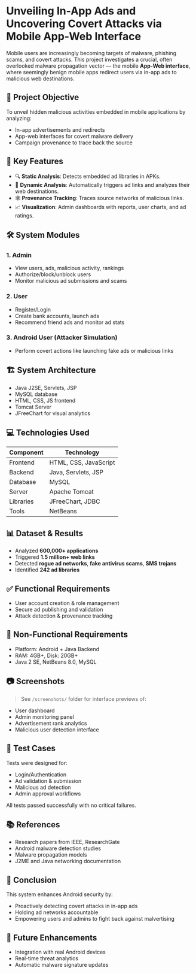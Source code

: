 # Unveiling In-App Ads and Uncovering Covert Attacks via Mobile App-Web Interface

Mobile users are increasingly becoming targets of malware, phishing scams, and covert attacks. This project investigates a crucial, often overlooked malware propagation vector — the mobile **App-Web interface**, where seemingly benign mobile apps redirect users via in-app ads to malicious web destinations.

## 📌 Project Objective

To unveil hidden malicious activities embedded in mobile applications by analyzing:
- In-app advertisements and redirects
- App-web interfaces for covert malware delivery
- Campaign provenance to trace back the source

## 🚀 Key Features

- 🔍 **Static Analysis**: Detects embedded ad libraries in APKs.
- 🧪 **Dynamic Analysis**: Automatically triggers ad links and analyzes their web destinations.
- 🕸️ **Provenance Tracking**: Traces source networks of malicious links.
- 📈 **Visualization**: Admin dashboards with reports, user charts, and ad ratings.

## 🛠️ System Modules

### 1. **Admin**
- View users, ads, malicious activity, rankings
- Authorize/block/unblock users
- Monitor malicious ad submissions and scams

### 2. **User**
- Register/Login
- Create bank accounts, launch ads
- Recommend friend ads and monitor ad stats

### 3. **Android User (Attacker Simulation)**
- Perform covert actions like launching fake ads or malicious links

## 🏗️ System Architecture
- Java J2SE, Servlets, JSP
- MySQL database
- HTML, CSS, JS frontend
- Tomcat Server
- JFreeChart for visual analytics

## 💻 Technologies Used

| Component | Technology |
|----------|------------|
| Frontend | HTML, CSS, JavaScript |
| Backend | Java, Servlets, JSP |
| Database | MySQL |
| Server | Apache Tomcat |
| Libraries | JFreeChart, JDBC |
| Tools | NetBeans |

## 📊 Dataset & Results

- Analyzed **600,000+ applications**
- Triggered **1.5 million+ web links**
- Detected **rogue ad networks**, **fake antivirus scams**, **SMS trojans**
- Identified **242 ad libraries**

## ✅ Functional Requirements

- User account creation & role management
- Secure ad publishing and validation
- Attack detection & provenance tracking

## 📎 Non-Functional Requirements

- Platform: Android + Java Backend
- RAM: 4GB+, Disk: 20GB+
- Java 2 SE, NetBeans 8.0, MySQL

## 📷 Screenshots

> See `/screenshots/` folder for interface previews of:
- User dashboard
- Admin monitoring panel
- Advertisement rank analytics
- Malicious user detection interface

## 🧪 Test Cases

Tests were designed for:
- Login/Authentication
- Ad validation & submission
- Malicious ad detection
- Admin approval workflows

All tests passed successfully with no critical failures.

## 📚 References

- Research papers from IEEE, ResearchGate
- Android malware detection studies
- Malware propagation models
- J2ME and Java networking documentation

## 📍 Conclusion

This system enhances Android security by:
- Proactively detecting covert attacks in in-app ads
- Holding ad networks accountable
- Empowering users and admins to fight back against malvertising

## 🌱 Future Enhancements

- Integration with real Android devices
- Real-time threat analytics
- Automatic malware signature updates
